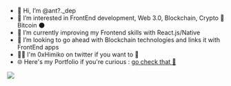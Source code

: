 - 👋 Hi, I’m @ant?._dep
- 👀 I’m interested in FrontEnd development, Web 3.0, Blockchain, Crypto 🚀 Bitcoin 🌑
- 🌱 I’m currently improving my Frontend skills with React.js/Native
- 💞️ I’m looking to go ahead with Blockchain technologies and links it with FrontEnd apps
- 👨‍💻 I'm 0xHimiko on twitter if you want to 📲
- 🌐 Here's my Portfolio if you're curious : <a href="https://antoine-de-pertat.netlify.app"> go check that 👀 </a></br>
<img src="https://github.com/ant-dep/First-code-try-ever/blob/main/ant-dep.png?raw=true">
